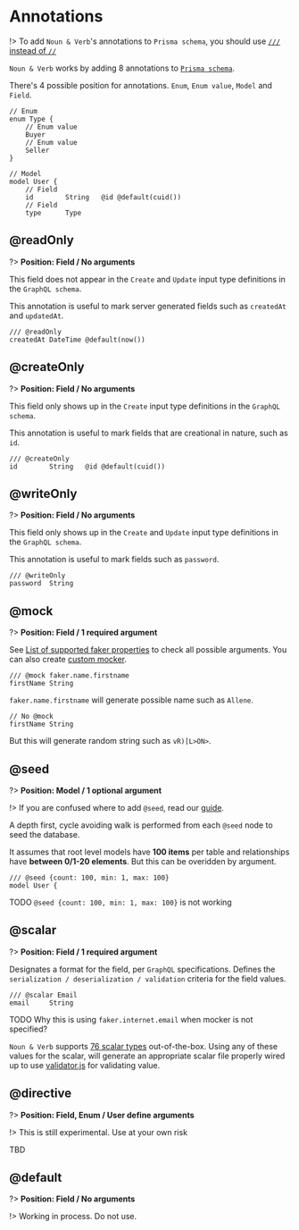 # Annotations

!> To add `Noun & Verb`'s annotations to `Prisma schema`, you should use
[`///` instead of `//`](https://www.prisma.io/docs/concepts/components/prisma-schema#comments)

`Noun & Verb` works by adding 8 annotations to
[`Prisma schema`](https://www.prisma.io/docs/concepts/components/prisma-schema).

There's 4 possible position for annotations. `Enum`, `Enum value`, `Model` and
`Field`.

```prisma
// Enum
enum Type {
    // Enum value
    Buyer
    // Enum value
    Seller
}

// Model
model User {
    // Field
    id        String   @id @default(cuid())
    // Field
    type      Type
```

## @readOnly

?> **Position: Field / No arguments**

This field does not appear in the `Create` and `Update` input type definitions
in the `GraphQL schema`.

This annotation is useful to mark server generated fields such as `createdAt`
and `updatedAt`.

```prisma
/// @readOnly
createdAt DateTime @default(now())
```

## @createOnly

?> **Position: Field / No arguments**

This field only shows up in the `Create` input type definitions in the
`GraphQL schema`.

This annotation is useful to mark fields that are creational in nature, such as
`id`.

```prisma
/// @createOnly
id        String   @id @default(cuid())
```

## @writeOnly

?> **Position: Field / No arguments**

This field only shows up in the `Create` and `Update` input type definitions in
the `GraphQL schema`.

This annotation is useful to mark fields such as `password`.

```prisma
/// @writeOnly
password  String
```

## @mock

?> **Position: Field / 1 required argument**

See [List of supported faker properties](../data/supported-faker.md) to check
all possible arguments. You can also create
[custom mocker](guides/custom-mocker.md).

```prisma
/// @mock faker.name.firstname
firstName String
```

`faker.name.firstname` will generate possible name such as `Allene`.

```prisma
// No @mock
firstName String
```

But this will generate random string such as `vR)[L>ON>`.

## @seed

?> **Position: Model / 1 optional argument**

!> If you are confused where to add `@seed`, read our [guide](guides/seeding).

A depth first, cycle avoiding walk is performed from each `@seed` node to seed
the database.

It assumes that root level models have **100 items** per table and relationships
have **between 0/1-20 elements**. But this can be overidden by argument.

```prisma
/// @seed {count: 100, min: 1, max: 100}
model User {
```

TODO `@seed {count: 100, min: 1, max: 100}` is not working

## @scalar

?> **Position: Field / 1 required argument**

Designates a format for the field, per `GraphQL` specifications. Defines the
`serialization / deserialization / validation` criteria for the field values.

```prisma
/// @scalar Email
email     String
```

TODO Why this is using `faker.internet.email` when mocker is not specified?

`Noun & Verb` supports [76 scalar types](../data/supported-scalars.md)
out-of-the-box. Using any of these values for the scalar, will generate an
appropriate scalar file properly wired up to use
[validator.js](https://www.npmjs.com/package/validator) for validating value.

## @directive

?> **Position: Field, Enum / User define arguments**

!> This is still experimental. Use at your own risk

TBD

## @default

?> **Position: Field / No arguments**

!> Working in process. Do not use.
